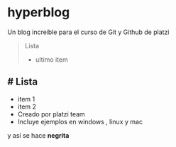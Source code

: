 # hyperblog
Un blog increíble para el curso de Git y Github de platzi
> Lista
> - ultimo item

## # Lista
* item 1
* item 2
* Creado por platzi team
* Incluye ejemplos en windows , linux y mac

y así se hace **negrita**